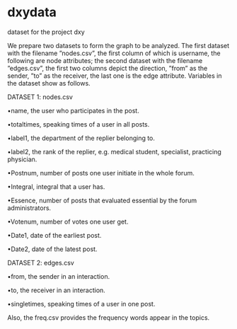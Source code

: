 # dxydata
dataset for the project dxy

We prepare two datasets to form the graph to be analyzed. The first dataset with the filename ”nodes.csv”, 
the first column of which is username, the following are node attributes; the second dataset with the filename ”edges.csv”, 
the first two columns depict the direction, ”from” as the sender, ”to” as the receiver, the last one is the edge attribute. 
Variables in the dataset show as follows.

DATASET 1: nodes.csv

•name, the user who participates in the post.

•totaltimes, speaking times of a user in all posts.

•label1, the department of the replier belonging to.

•label2, the rank of the replier, e.g. medical student, specialist, practicing physician.

•Postnum, number of posts one user initiate in the whole forum.

•Integral, integral that a user has.

•Essence, number of posts that evaluated essential by the forum administrators.

•Votenum, number of votes one user get.

•Date1, date of the earliest post.

•Date2, date of the latest post.

DATASET 2: edges.csv

•from, the sender in an interaction.

•to, the receiver in an interaction.

•singletimes, speaking times of a user in one post. 

Also, the freq.csv provides the frequency words appear in the topics.

